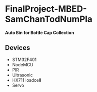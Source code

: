 # FinalProject-MBED-SamChanTodNumPla

**Auto Bin for Bottle Cap Collection**

## Devices
 - STM32F401
 - NodeMCU
 - PIR
 - Ultrasonic
 - HX711 loadcell
 - Servo
